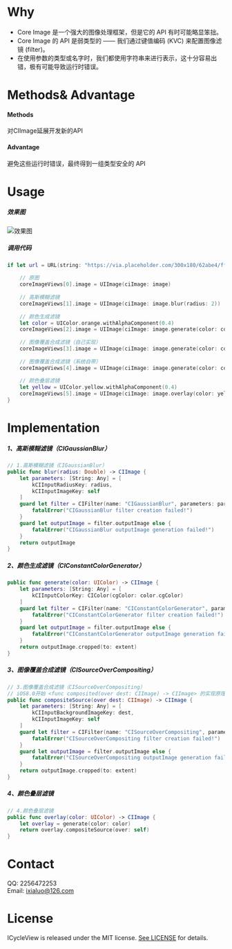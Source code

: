 # Why
- Core Image 是一个强大的图像处理框架，但是它的 API 有时可能略显笨拙。
- Core Image 的 API 是弱类型的 —— 我们通过键值编码 (KVC) 来配置图像滤镜 (filter)。
- 在使用参数的类型或名字时，我们都使用字符串来进行表示，这十分容易出错，极有可能导致运行时错误。

# Methods& Advantage
#### Methods
对CIImage延展开发新的API
#### Advantage
避免这些运行时错误，最终得到一组类型安全的 API

# Usage
##### 效果图
![效果图](https://upload-images.jianshu.io/upload_images/2800067-b93c7fe0ae0728dc.png?imageMogr2/auto-orient/strip%7CimageView2/2/w/350)

##### 调用代码
```swift
if let url = URL(string: "https://via.placeholder.com/300x180/62abe4/ffffff?text=Core+Image"), let image = CIImage(contentsOf: url) {
    
    // 原图
    coreImageViews[0].image = UIImage(ciImage: image)
    
    // 高斯模糊滤镜
    coreImageViews[1].image = UIImage(ciImage: image.blur(radius: 2))
    
    // 颜色生成滤镜
    let color = UIColor.orange.withAlphaComponent(0.4)
    coreImageViews[2].image = UIImage(ciImage: image.generate(color: color))
    
    // 图像覆盖合成滤镜（自己实现）
    coreImageViews[3].image = UIImage(ciImage: image.generate(color: color).compositeSource(over: image))
    
    // 图像覆盖合成滤镜（系统自带）
    coreImageViews[4].image = UIImage(ciImage: image.generate(color: color).composited(over: image))
    
    // 颜色叠层滤镜
    let yellow = UIColor.yellow.withAlphaComponent(0.4)
    coreImageViews[5].image = UIImage(ciImage: image.overlay(color: yellow))
}
```

# Implementation
##### 1、高斯模糊滤镜（CIGaussianBlur）
```swift
// 1.高斯模糊滤镜（CIGaussianBlur）
public func blur(radius: Double) -> CIImage {
    let parameters: [String: Any] = [
        kCIInputRadiusKey: radius,
        kCIInputImageKey: self
    ]
    guard let filter = CIFilter(name: "CIGaussianBlur", parameters: parameters) else {
        fatalError("CIGaussianBlur filter creation failed!")
    }
    guard let outputImage = filter.outputImage else {
        fatalError("CIGaussianBlur outputImage generation failed!")
    }
    return outputImage
}
```

##### 2、颜色生成滤镜（CIConstantColorGenerator）
```swift
public func generate(color: UIColor) -> CIImage {
    let parameters: [String: Any] = [
        kCIInputColorKey: CIColor(cgColor: color.cgColor)
    ]
    guard let filter = CIFilter(name: "CIConstantColorGenerator", parameters: parameters) else {
        fatalError("CIConstantColorGenerator filter creation failed!")
    }
    guard let outputImage = filter.outputImage else {
        fatalError("CIConstantColorGenerator outputImage generation failed!")
    }
    return outputImage.cropped(to: extent)
}
```

##### 3、图像覆盖合成滤镜（CISourceOverCompositing）
```swift
// 3.图像覆盖合成滤镜（CISourceOverCompositing）
// iOS8.0开始 <func composited(over dest: CIImage) -> CIImage> 的实现原理
public func compositeSource(over dest: CIImage) -> CIImage {
    let parameters: [String: Any] = [
        kCIInputBackgroundImageKey: dest,
        kCIInputImageKey: self
    ]
    guard let filter = CIFilter(name: "CISourceOverCompositing", parameters: parameters) else {
        fatalError("CISourceOverCompositing filter creation failed!")
    }
    guard let outputImage = filter.outputImage else {
        fatalError("CISourceOverCompositing outputImage generation failed!")
    }
    return outputImage.cropped(to: extent)
}
```

##### 4、颜色叠层滤镜
```swift
// 4.颜色叠层滤镜
public func overlay(color: UIColor) -> CIImage {
    let overlay = generate(color: color)
    return overlay.compositeSource(over: self)
}
```

# Contact
QQ: 2256472253<br>
Email: ixialuo@126.com

# License
ICycleView is released under the MIT license. [See LICENSE](LICENSE) for details.
